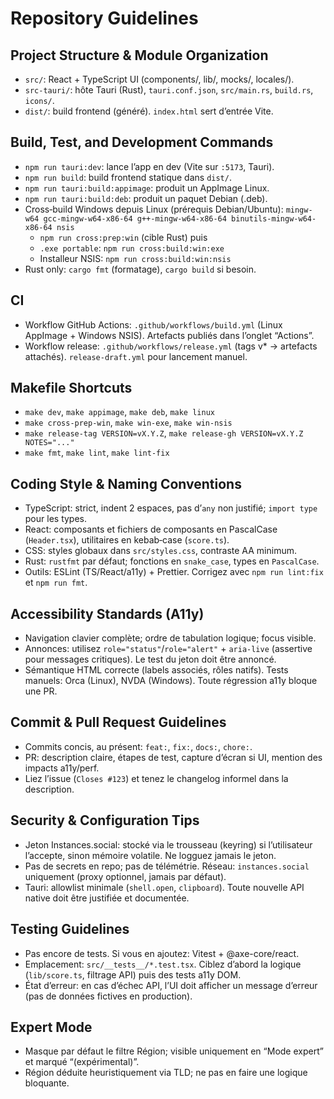 # Repository Guidelines

## Project Structure & Module Organization
- `src/`: React + TypeScript UI (components/, lib/, mocks/, locales/).
- `src-tauri/`: hôte Tauri (Rust), `tauri.conf.json`, `src/main.rs`, `build.rs`, `icons/`.
- `dist/`: build frontend (généré).  `index.html` sert d’entrée Vite.

## Build, Test, and Development Commands
- `npm run tauri:dev`: lance l’app en dev (Vite sur `:5173`, Tauri).
- `npm run build`: build frontend statique dans `dist/`.
- `npm run tauri:build:appimage`: produit un AppImage Linux.
- `npm run tauri:build:deb`: produit un paquet Debian (.deb).
- Cross‑build Windows depuis Linux (prérequis Debian/Ubuntu): `mingw-w64 gcc-mingw-w64-x86-64 g++-mingw-w64-x86-64 binutils-mingw-w64-x86-64 nsis`
  - `npm run cross:prep:win` (cible Rust) puis
  - `.exe portable`: `npm run cross:build:win:exe`
  - Installeur NSIS: `npm run cross:build:win:nsis`
- Rust only: `cargo fmt` (formatage), `cargo build` si besoin.

## CI
- Workflow GitHub Actions: `.github/workflows/build.yml` (Linux AppImage + Windows NSIS). Artefacts publiés dans l’onglet “Actions”.
- Workflow release: `.github/workflows/release.yml` (tags v* → artefacts attachés). `release-draft.yml` pour lancement manuel.

## Makefile Shortcuts
- `make dev`, `make appimage`, `make deb`, `make linux`
- `make cross-prep-win`, `make win-exe`, `make win-nsis`
- `make release-tag VERSION=vX.Y.Z`, `make release-gh VERSION=vX.Y.Z NOTES="..."`
 - `make fmt`, `make lint`, `make lint-fix`

## Coding Style & Naming Conventions
- TypeScript: strict, indent 2 espaces, pas d’`any` non justifié; `import type` pour les types.
- React: composants et fichiers de composants en PascalCase (`Header.tsx`), utilitaires en kebab‑case (`score.ts`).
- CSS: styles globaux dans `src/styles.css`, contraste AA minimum.
- Rust: `rustfmt` par défaut; fonctions en `snake_case`, types en `PascalCase`.
- Outils: ESLint (TS/React/a11y) + Prettier. Corrigez avec `npm run lint:fix` et `npm run fmt`.

## Accessibility Standards (A11y)
- Navigation clavier complète; ordre de tabulation logique; focus visible.
- Annonces: utilisez `role="status"`/`role="alert"` + `aria-live` (assertive pour messages critiques). Le test du jeton doit être annoncé.
- Sémantique HTML correcte (labels associés, rôles natifs). Tests manuels: Orca (Linux), NVDA (Windows). Toute régression a11y bloque une PR.

## Commit & Pull Request Guidelines
- Commits concis, au présent: `feat:`, `fix:`, `docs:`, `chore:`.
- PR: description claire, étapes de test, capture d’écran si UI, mention des impacts a11y/perf.
- Liez l’issue (`Closes #123`) et tenez le changelog informel dans la description.

## Security & Configuration Tips
- Jeton Instances.social: stocké via le trousseau (keyring) si l’utilisateur l’accepte, sinon mémoire volatile. Ne logguez jamais le jeton.
- Pas de secrets en repo; pas de télémétrie. Réseau: `instances.social` uniquement (proxy optionnel, jamais par défaut).
- Tauri: allowlist minimale (`shell.open`, `clipboard`). Toute nouvelle API native doit être justifiée et documentée.

## Testing Guidelines
- Pas encore de tests. Si vous en ajoutez: Vitest + @axe-core/react.
- Emplacement: `src/__tests__/*.test.tsx`. Ciblez d’abord la logique (`lib/score.ts`, filtrage API) puis des tests a11y DOM.
- État d’erreur: en cas d’échec API, l’UI doit afficher un message d’erreur (pas de données fictives en production).

## Expert Mode
- Masque par défaut le filtre Région; visible uniquement en “Mode expert” et marqué “(expérimental)”.
- Région déduite heuristiquement via TLD; ne pas en faire une logique bloquante.
